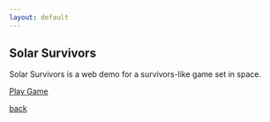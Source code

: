 ```yaml
---
layout: default
---
```


## Solar Survivors

Solar Survivors is a web demo for a survivors-like game set in space.

[Play Game](/webprojects/solarsurvivors/)

[back](/)